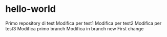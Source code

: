# hello-world
Primo repository di test
Modifica per test1
Modifica per test2
Modifica per test3
Modifica primo branch
Modifica in branch new
First change
